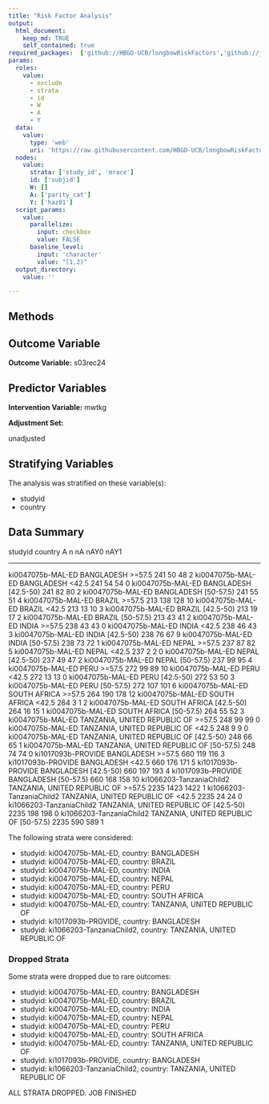 ```yaml
---
title: "Risk Factor Analysis"
output: 
  html_document:
    keep_md: TRUE
    self_contained: true
required_packages:  ['github://HBGD-UCB/longbowRiskFactors','github://jeremyrcoyle/skimr@vector_types', 'github://tlverse/delayed']
params:
  roles:
    value:
      - exclude
      - strata
      - id
      - W
      - A
      - Y
  data: 
    value: 
      type: 'web'
      uri: 'https://raw.githubusercontent.com/HBGD-UCB/longbowRiskFactors/master/inst/sample_data/birthwt_data.rdata'
  nodes:
    value:
      strata: ['study_id', 'mrace']
      id: ['subjid']
      W: []
      A: ['parity_cat']
      Y: ['haz01']
  script_params:
    value:
      parallelize:
        input: checkbox
        value: FALSE
      baseline_level:
        input: 'character'
        value: "[1,2)"
  output_directory:
    value: ''

---
```








## Methods
## Outcome Variable

**Outcome Variable:** s03rec24

## Predictor Variables

**Intervention Variable:** mwtkg

**Adjustment Set:**

unadjusted

## Stratifying Variables

The analysis was stratified on these variable(s):

* studyid
* country

## Data Summary

studyid                    country                        A               n     nA   nAY0   nAY1
-------------------------  -----------------------------  ----------  -----  -----  -----  -----
ki0047075b-MAL-ED          BANGLADESH                     >=57.5        241     50     48      2
ki0047075b-MAL-ED          BANGLADESH                     <42.5         241     54     54      0
ki0047075b-MAL-ED          BANGLADESH                     [42.5-50)     241     82     80      2
ki0047075b-MAL-ED          BANGLADESH                     [50-57.5)     241     55     51      4
ki0047075b-MAL-ED          BRAZIL                         >=57.5        213    138    128     10
ki0047075b-MAL-ED          BRAZIL                         <42.5         213     13     10      3
ki0047075b-MAL-ED          BRAZIL                         [42.5-50)     213     19     17      2
ki0047075b-MAL-ED          BRAZIL                         [50-57.5)     213     43     41      2
ki0047075b-MAL-ED          INDIA                          >=57.5        238     43     43      0
ki0047075b-MAL-ED          INDIA                          <42.5         238     46     43      3
ki0047075b-MAL-ED          INDIA                          [42.5-50)     238     76     67      9
ki0047075b-MAL-ED          INDIA                          [50-57.5)     238     73     72      1
ki0047075b-MAL-ED          NEPAL                          >=57.5        237     87     82      5
ki0047075b-MAL-ED          NEPAL                          <42.5         237      2      2      0
ki0047075b-MAL-ED          NEPAL                          [42.5-50)     237     49     47      2
ki0047075b-MAL-ED          NEPAL                          [50-57.5)     237     99     95      4
ki0047075b-MAL-ED          PERU                           >=57.5        272     99     89     10
ki0047075b-MAL-ED          PERU                           <42.5         272     13     13      0
ki0047075b-MAL-ED          PERU                           [42.5-50)     272     53     50      3
ki0047075b-MAL-ED          PERU                           [50-57.5)     272    107    101      6
ki0047075b-MAL-ED          SOUTH AFRICA                   >=57.5        264    190    178     12
ki0047075b-MAL-ED          SOUTH AFRICA                   <42.5         264      3      1      2
ki0047075b-MAL-ED          SOUTH AFRICA                   [42.5-50)     264     16     15      1
ki0047075b-MAL-ED          SOUTH AFRICA                   [50-57.5)     264     55     52      3
ki0047075b-MAL-ED          TANZANIA, UNITED REPUBLIC OF   >=57.5        248     99     99      0
ki0047075b-MAL-ED          TANZANIA, UNITED REPUBLIC OF   <42.5         248      9      9      0
ki0047075b-MAL-ED          TANZANIA, UNITED REPUBLIC OF   [42.5-50)     248     66     65      1
ki0047075b-MAL-ED          TANZANIA, UNITED REPUBLIC OF   [50-57.5)     248     74     74      0
ki1017093b-PROVIDE         BANGLADESH                     >=57.5        660    119    116      3
ki1017093b-PROVIDE         BANGLADESH                     <42.5         660    176    171      5
ki1017093b-PROVIDE         BANGLADESH                     [42.5-50)     660    197    193      4
ki1017093b-PROVIDE         BANGLADESH                     [50-57.5)     660    168    158     10
ki1066203-TanzaniaChild2   TANZANIA, UNITED REPUBLIC OF   >=57.5       2235   1423   1422      1
ki1066203-TanzaniaChild2   TANZANIA, UNITED REPUBLIC OF   <42.5        2235     24     24      0
ki1066203-TanzaniaChild2   TANZANIA, UNITED REPUBLIC OF   [42.5-50)    2235    198    198      0
ki1066203-TanzaniaChild2   TANZANIA, UNITED REPUBLIC OF   [50-57.5)    2235    590    589      1


The following strata were considered:

* studyid: ki0047075b-MAL-ED, country: BANGLADESH
* studyid: ki0047075b-MAL-ED, country: BRAZIL
* studyid: ki0047075b-MAL-ED, country: INDIA
* studyid: ki0047075b-MAL-ED, country: NEPAL
* studyid: ki0047075b-MAL-ED, country: PERU
* studyid: ki0047075b-MAL-ED, country: SOUTH AFRICA
* studyid: ki0047075b-MAL-ED, country: TANZANIA, UNITED REPUBLIC OF
* studyid: ki1017093b-PROVIDE, country: BANGLADESH
* studyid: ki1066203-TanzaniaChild2, country: TANZANIA, UNITED REPUBLIC OF

### Dropped Strata

Some strata were dropped due to rare outcomes:

* studyid: ki0047075b-MAL-ED, country: BANGLADESH
* studyid: ki0047075b-MAL-ED, country: BRAZIL
* studyid: ki0047075b-MAL-ED, country: INDIA
* studyid: ki0047075b-MAL-ED, country: NEPAL
* studyid: ki0047075b-MAL-ED, country: PERU
* studyid: ki0047075b-MAL-ED, country: SOUTH AFRICA
* studyid: ki0047075b-MAL-ED, country: TANZANIA, UNITED REPUBLIC OF
* studyid: ki1017093b-PROVIDE, country: BANGLADESH
* studyid: ki1066203-TanzaniaChild2, country: TANZANIA, UNITED REPUBLIC OF


ALL STRATA DROPPED. JOB FINISHED














